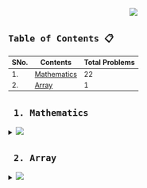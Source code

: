 <p align="center">
    <img src="https://readme-typing-svg.herokuapp.com?font=Tourney&center=true&color=2CFF00&size=40&width=320&height=80&lines=Complete+DSA"/>
</p>

## `Table of Contents 📋`
| **SNo.** | **Contents** | **Total Problems** |
| -------- | ------------ | ------------------ |
| 1.       | [Mathematics](#-1-mathematics) | 22 |
| 2.       | [Array](#-2-array) | 1 |

## ``` 1. Mathematics```

<details>
  <summary><img id="array" src="https://img.shields.io/badge/Math-22-brightgreen?style=for-the-badge"></summary>
  
<img src="https://img.shields.io/badge/School-1-lightblue?style=plastic">
<img src="https://img.shields.io/badge/Basic-5-blue?style=plastic">
<img src="https://img.shields.io/badge/Easy-11-brightgreen?style=plastic">
<img src="https://img.shields.io/badge/Medium-4-yellow?style=plastic">
<img src="https://img.shields.io/badge/Hard-1-red?style=plastic">
<br>
<img src="https://img.shields.io/badge/-Google_6-lightblue?style=flat&amp;labelColor=f00&amp;logo=google&amp;logoColor=0f0">
<img src="https://img.shields.io/badge/-Microsoft_5-orange?style=flat&amp;labelColor=f00&amp;logo=microsoft&amp;logoColor=0f0">
<img src="https://img.shields.io/badge/-Amazon-black?style=flat&amp;labelColor=orange&amp;logo=amazon&amp;logoColor=000">

| S.No. | Level | Problem | Solution |
|-------|-------|---------|----------|
|1|<img src="https://img.shields.io/badge/Basic-blue">|![Absolute Value](https://user-images.githubusercontent.com/60146338/203319632-a899e8c9-8f7e-4eb6-9b04-afa1376f9077.png) | ![Absolute Value Solution](https://user-images.githubusercontent.com/60146338/203320002-3e523b81-aff8-4937-bea0-23d2f9000d8d.png) |
|2|<img src="https://img.shields.io/badge/Basic-blue">|![image](https://user-images.githubusercontent.com/60146338/203320481-00a70a89-b79b-4fd7-ae63-55c05149ea99.png) | ![image](https://user-images.githubusercontent.com/60146338/203320580-6c5424df-f1d9-49db-abbc-164efdda5b6f.png) |
|3|<img src="https://img.shields.io/badge/Basic-blue">|![image](https://user-images.githubusercontent.com/60146338/203321263-948a81a6-b278-4cb7-bfe4-44d541575aa0.png) | ![image](https://user-images.githubusercontent.com/60146338/203321378-89f6adca-e237-4e19-8e20-519778ff8dc7.png) |
|4|<img src="https://img.shields.io/badge/Easy-brightgreen">|![image](https://user-images.githubusercontent.com/60146338/203323828-40c184d5-7ffd-4cc6-8dbf-9ae36fe4c153.png) | ![image](https://user-images.githubusercontent.com/60146338/203326199-51be26b1-8f3d-49d1-8297-b9110ffaf8e7.png) |
|5|<img src="https://img.shields.io/badge/Easy-brightgreen">|![image](https://user-images.githubusercontent.com/60146338/203326741-d007f2b6-928b-46ff-844a-5f23302855b2.png) | ![image](https://user-images.githubusercontent.com/60146338/203326982-2d9e179c-47b4-46fc-bd3a-b65e72fb8526.png) |
|6|<img src="https://img.shields.io/badge/Easy-brightgreen">|![image](https://user-images.githubusercontent.com/60146338/203333717-5e3d7be3-6fea-410c-a3e7-36334cbe0c2c.png)|![image](https://user-images.githubusercontent.com/60146338/203366255-b27097e5-092e-4acd-8ac2-e342b68542dd.png)|
|7|<img src="https://img.shields.io/badge/Easy-brightgreen">|![image](https://user-images.githubusercontent.com/60146338/203333430-98d3d2b8-c5af-449a-b97f-3017b834836a.png)|![image](https://user-images.githubusercontent.com/60146338/203333579-c016dbc8-acd1-4cc1-8c1d-1e977eb41c15.png)|
|8|<img src="https://img.shields.io/badge/Easy-brightgreen">|![image](https://user-images.githubusercontent.com/60146338/203340091-98390e56-692f-4331-ad38-c66c081e1016.png)|![image](https://user-images.githubusercontent.com/60146338/203369158-197e0399-ac3e-4fd8-a939-feda0666d750.png)|
|9|<img src="https://img.shields.io/badge/Basic-blue">|![image](https://user-images.githubusercontent.com/60146338/203356861-2409c913-656d-4e6e-84a6-0f7316ad5068.png)|![image](https://user-images.githubusercontent.com/60146338/203359800-b108e44f-cbd8-4efc-b19b-301beef1d763.png)|
|10|<img src="https://img.shields.io/badge/Basic-blue">|![image](https://user-images.githubusercontent.com/60146338/203357711-91210be2-60d7-4324-9e10-cf62c98f9a07.png)|![image](https://user-images.githubusercontent.com/60146338/203489734-becd7031-ae41-4076-b599-c7263b2eb290.png)|
|11|<img src="https://img.shields.io/badge/Easy-brightgreen">|![image](https://user-images.githubusercontent.com/60146338/203356284-e3aec3f2-fc34-48ad-85cb-a0bd85999b72.png)|![image](https://user-images.githubusercontent.com/60146338/203364068-fbe6cd6f-194a-4e68-9ee7-cbfaafbb3fa3.png)|
|12|<img src="https://img.shields.io/badge/Easy-brightgreen"> <a href="#" target="_blank"><img align="center" src="https://github.com/AkashSingh3031/AkashSingh3031/blob/main/images/Social%20Media/microsoft.png" width="25px" height="25px" /></a>|![image](https://user-images.githubusercontent.com/60146338/203372375-549a0de9-4093-43a2-a5be-8f1ddd25f324.png)|![image](https://user-images.githubusercontent.com/60146338/203373478-9b3b7797-61f5-42e6-baac-e30ca6eea235.png)|
|13|<img src="https://img.shields.io/badge/Easy-brightgreen"> <a href="#" target="_blank"><img align="center" src="https://github.com/AkashSingh3031/AkashSingh3031/blob/main/images/Social%20Media/microsoft.png" width="25px" height="25px" /></a>|![image](https://user-images.githubusercontent.com/60146338/203384923-8aebca4c-3147-485c-ba40-30ac024804f0.png)|![image](https://user-images.githubusercontent.com/60146338/203838104-3f5c100d-ee8d-4d9b-92a8-9e46f6d490d1.png)|
|14|<img src="https://img.shields.io/badge/Easy-brightgreen"> <a href="#" target="_blank"><img align="center" src="https://github.com/AkashSingh3031/AkashSingh3031/blob/main/images/Social%20Media/microsoft.png" width="25px" height="25px" /></a>|![image](https://user-images.githubusercontent.com/60146338/203385533-621f17dd-29be-4ad2-ae84-3b686a936be8.png)|![image](https://user-images.githubusercontent.com/60146338/203838324-72ac68e2-292c-42ca-9790-33e9fbce0044.png)|
|15|<img src="https://img.shields.io/badge/Easy-brightgreen"> <a href="#" target="_blank"><img align="center" src="https://github.com/AkashSingh3031/AkashSingh3031/blob/main/images/Social%20Media/microsoft.png" width="25px" height="25px" /></a>|![image](https://user-images.githubusercontent.com/60146338/203385637-9e98d6ad-4dcb-41bb-bf99-84b389e8d97a.png)|![image](https://user-images.githubusercontent.com/60146338/203838497-81559142-d7b0-4bfd-8696-6bf6bbad7e7d.png)|
|16|<img src="https://img.shields.io/badge/Easy-brightgreen"> <a href="#" target="_blank"><img align="center" src="https://github.com/AkashSingh3031/AkashSingh3031/blob/main/images/Social%20Media/microsoft.png" width="25px" height="25px" /></a>|![image](https://user-images.githubusercontent.com/60146338/203385784-d986c6bf-e4ab-4f43-87ce-39ecfe9019c0.png)|![image](https://user-images.githubusercontent.com/60146338/203839142-67bafc88-ce94-4cf1-97be-be0b101802f0.png)|
|17|<img src="https://img.shields.io/badge/School-lightblue"><a href="#" target="_blank"><img align="center" src="https://github.com/AkashSingh3031/AkashSingh3031/blob/main/images/Social%20Media/google.png" width="25px" height="25px" /></a>|![image](https://user-images.githubusercontent.com/60146338/203388311-f436afae-ef94-44c0-9760-0399601ffef8.png)|![image](https://user-images.githubusercontent.com/60146338/203388421-d03206ca-7d99-4a97-b145-267ece32542b.png)|
|18|<img src="https://img.shields.io/badge/Medium-yellow"><a href="#" target="_blank"><img align="center" src="https://github.com/AkashSingh3031/AkashSingh3031/blob/main/images/Social%20Media/google.png" width="25px" height="25px" /></a>|![image](https://user-images.githubusercontent.com/60146338/203388550-bec47da0-ac74-4126-aadb-6870c60b3828.png)|![image](https://user-images.githubusercontent.com/60146338/203388745-1d8f2a4c-cb74-4595-84ac-c7b146c9bf5b.png)|
|19|<img src="https://img.shields.io/badge/Medium-yellow"><a href="#" target="_blank"><img align="center" src="https://github.com/AkashSingh3031/AkashSingh3031/blob/main/images/Social%20Media/google.png" width="25px" height="25px" /></a>|![image](https://user-images.githubusercontent.com/60146338/203388935-5ab1b77e-22d8-4fd7-9400-ab5d1dc6f420.png)|![image](https://user-images.githubusercontent.com/60146338/203389032-e40b17cd-f0e8-4591-8b89-7034396dacda.png)|
|20|<img src="https://img.shields.io/badge/Medium-yellow"><a href="#" target="_blank"><img align="center" src="https://github.com/AkashSingh3031/AkashSingh3031/blob/main/images/Social%20Media/google.png" width="25px" height="25px" /></a>|![image](https://user-images.githubusercontent.com/60146338/203389390-792b2062-fde2-4d71-abaa-83ca89b418dd.png)![image](https://user-images.githubusercontent.com/60146338/203389633-eaed2963-25c8-40a7-b052-27fd967e54e5.png)|![image](https://user-images.githubusercontent.com/60146338/203389718-67927fc7-44f3-4c88-85b7-b214b046d93f.png)|
|21|<img src="https://img.shields.io/badge/Medium-yellow"><a href="#" target="_blank"><img align="center" src="https://github.com/AkashSingh3031/AkashSingh3031/blob/main/images/Social%20Media/google.png" width="25px" height="25px" /></a>|![image](https://user-images.githubusercontent.com/60146338/203389825-cf028154-3caf-4336-8a6a-79d2f0f763b7.png)|![image](https://user-images.githubusercontent.com/60146338/203389921-38d2a8b6-7302-42f6-80d8-7bf2792da01d.png)|
|22|<img src="https://img.shields.io/badge/Hard-red"><a href="#" target="_blank"><img align="center" src="https://github.com/AkashSingh3031/AkashSingh3031/blob/main/images/Social%20Media/google.png" width="25px" height="25px" /></a>|![image](https://user-images.githubusercontent.com/60146338/203390029-af18746a-e3e9-4ab8-a2d6-d5b4d9d27c8c.png)|![image](https://user-images.githubusercontent.com/60146338/203390088-4afbca78-5ec5-4a30-9cae-b9a01316d475.png)|


<br>
<div align="right">
    <b><a href="#table-of-contents-">⬆️ Back to Top</a></b>
</div>
<br>
</details>

## ``` 2. Array```

<details>
  <summary><img id="array" src="https://img.shields.io/badge/Array-1-brightgreen?style=for-the-badge"></summary>
  
<img src="https://img.shields.io/badge/School-0-lightblue?style=plastic">
<img src="https://img.shields.io/badge/Basic-1-blue?style=plastic">
<img src="https://img.shields.io/badge/Easy-0-brightgreen?style=plastic">
<img src="https://img.shields.io/badge/Medium-0-yellow?style=plastic">
<img src="https://img.shields.io/badge/Hard-0-red?style=plastic">
<br>
<img src="https://img.shields.io/badge/-Google-lightblue?style=flat&amp;labelColor=f00&amp;logo=google&amp;logoColor=0f0">
<img src="https://img.shields.io/badge/-Microsoft-orange?style=flat&amp;labelColor=f00&amp;logo=microsoft&amp;logoColor=0f0">
<img src="https://img.shields.io/badge/-Amazon-black?style=flat&amp;labelColor=orange&amp;logo=amazon&amp;logoColor=000">

| S.No. | Level | Problem | Solution |
|-------|-------|---------|----------|
|1|<img src="https://img.shields.io/badge/Basic-blue">|![image](https://user-images.githubusercontent.com/60146338/203330239-c3b598ad-162d-4aaf-ba92-0446775e4b8c.png)|![image](https://user-images.githubusercontent.com/60146338/203330409-b8da98d9-1da9-48cb-b138-fc53766f8296.png)|

<br/>
<div align="right">
    <b><a href="#table-of-contents-">⬆️ Back to Top</a></b>
</div>
<br/>
</details>
